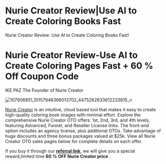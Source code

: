 # Nurie Creator Review|Use AI to Create Coloring Books Fast
Nurie Creator Review: Use AI to Create Coloring Books Fast!

# Nurie Creator Review-Use AI to Create Coloring Pages Fast + 60 % Off Coupon Code
IKE PAZ The Founder of Nurie Creator 

![107906851_10157946366013702_4475262633612233815_n](https://github.com/user-attachments/assets/0a694b75-a290-44e9-a0ba-5074a91e17eb)

[Nurie Creator]( https://bit.ly/nurie-creator) is an intuitive, cloud based tool that makes it easy to create high-quality coloring book images with minimal effort.
Explore the comprehensive Nurie Creator OTO offers: 1st, 2nd, 3rd, and 4th levels, featuring Advanced, Funnel, and Reseller License links. The front-end option includes an agency license, plus additional OTOs. Take advantage of huge discounts and three bonus packages valued at $25k. View all Nurie Creator OTO sales pages below for complete details on each offer.


If you buy it through our [**referral link**]( https://bit.ly/nurie-creator), we will give you a special reward,limited time  **60 % OFF Nurie Creator price** . 
